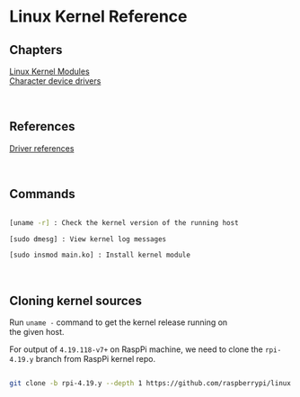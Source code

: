 # Linux Kernel Reference

## Chapters

[Linux Kernel Modules](lkm/README.md)  
[Character device drivers](character_devices/README.md)

</br>

## References

[Driver references](https://github.com/niekiran/linux-device-driver-1)

</br>

## Commands

``` bash

[uname -r] : Check the kernel version of the running host

[sudo dmesg] : View kernel log messages

[sudo insmod main.ko] : Install kernel module


```

</br>

## Cloning kernel sources

Run `uname -` command to get the kernel release running on  
the given host.  

For output of `4.19.118-v7+` on RaspPi machine, we need to clone 
the `rpi-4.19.y` branch from RaspPi   kernel repo.  

``` bash

git clone -b rpi-4.19.y --depth 1 https://github.com/raspberrypi/linux --single-branch

```
